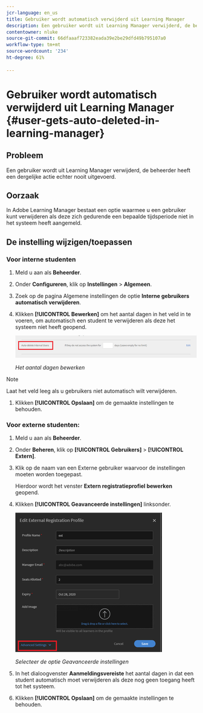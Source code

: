 ```yaml
---
jcr-language: en_us
title: Gebruiker wordt automatisch verwijderd uit Learning Manager
description: Een gebruiker wordt uit Learning Manager verwijderd, de beheerder heeft een dergelijke actie echter nooit uitgevoerd.
contentowner: nluke
source-git-commit: 66dfaaaf723382eada39e2be29dfd49b795107a0
workflow-type: tm+mt
source-wordcount: '234'
ht-degree: 61%

---
```




# Gebruiker wordt automatisch verwijderd uit Learning Manager {#user-gets-auto-deleted-in-learning-manager}

## Probleem

Een gebruiker wordt uit Learning Manager verwijderd, de beheerder heeft een dergelijke actie echter nooit uitgevoerd.

## Oorzaak

In Adobe Learning Manager bestaat een optie waarmee u een gebruiker kunt verwijderen als deze zich gedurende een bepaalde tijdsperiode niet in het systeem heeft aangemeld.

## De instelling wijzigen/toepassen

### Voor interne studenten

1. Meld u aan als **Beheerder**.
1. Onder **Configureren**, klik op **Instellingen** > **Algemeen**.
1. Zoek op de pagina Algemene instellingen de optie **Interne gebruikers automatisch verwijderen**.
1. Klikken **[!UICONTROL Bewerken]** om het aantal dagen in het veld in te voeren, om automatisch een student te verwijderen als deze het systeem niet heeft geopend.

   ![](assets/cp-autodelete-internal.png)

   *Het aantal dagen bewerken*

>[!NOTE]
>
>   Laat het veld leeg als u gebruikers niet automatisch wilt verwijderen.


1. Klikken **[!UICONTROL Opslaan]** om de gemaakte instellingen te behouden.

### Voor externe studenten:

1. Meld u aan als **Beheerder**.
1. Onder **Beheren**, klik op **[!UICONTROL Gebruikers]** > **[!UICONTROL Extern]**.
1. Klik op de naam van een Externe gebruiker waarvoor de instellingen moeten worden toegepast.

   Hierdoor wordt het venster **Extern registratieprofiel bewerken** geopend.

1. Klikken **[!UICONTROL Geavanceerde instellingen]** linksonder.

   ![](assets/cp-autodelete-external.png)

   *Selecteer de optie Geavanceerde instellingen*

1. In het dialoogvenster **Aanmeldingsvereiste** het aantal dagen in dat een student automatisch moet verwijderen als deze nog geen toegang heeft tot het systeem.
1. Klikken **[!UICONTROL Opslaan]** om de gemaakte instellingen te behouden.
